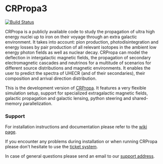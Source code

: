 CRPropa3
========

[![Build Status](https://travis-ci.org/CRPropa/CRPropa3.svg?branch=master)](https://travis-ci.org/CRPropa/CRPropa3)

CRPropa is a publicly available code to study the propagation of ultra high energy nuclei up to iron on their voyage through an extra galactic environment. It takes into account: pion production, photodisintegration and energy losses by pair production of all relevant isotopes in the ambient low energy photon fields as well as nuclear decay. CRPropa can model the deflection in intergalactic magnetic fields, the propagation of secondary electromagnetic cascades and neutrinos for a multitude of scenarios for different source distributions and magnetic environments. It enables the user to predict the spectra of UHECR (and of their secondaries), their composition and arrival direction distribution.

This is the development version of [CRPropa](https://crpropa.desy.de).
It features a very flexible simulation setup, support for specialized extragalactic magnetic fields, galactic propagation and galactic lensing, python steering and shared-memory parallelization.

### Support
For installation instructions and documentation please refer to the [wiki page](https://github.com/CRPropa/CRPropa3/wiki).

If you encounter any problems during installation or when running CRPropa please don't hesitate to use the [ticket system](https://github.com/CRPropa/CRPropa3/issues).

In case of general questions please send an email to our [support address](mailto:crpropa-support@desy.de).
